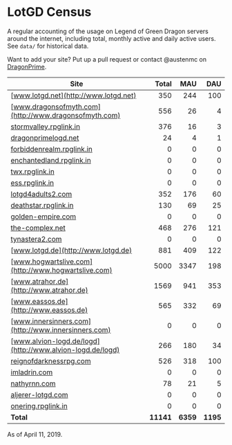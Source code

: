 # LotGD Census
A regular accounting of the usage on Legend of Green Dragon servers around the internet, including total, monthly active and daily active users. See `data/` for historical data.

Want to add your site? Put up a pull request or contact @austenmc on [DragonPrime](http://dragonprime.net).


Site | Total | MAU | DAU
--- | ---:| ---:| ---:
[www.lotgd.net](http://www.lotgd.net)|350|244|100
[www.dragonsofmyth.com](http://www.dragonsofmyth.com)|556|26|4
[stormvalley.rpglink.in](http://stormvalley.rpglink.in)|376|16|3
[dragonprimelogd.net](http://dragonprimelogd.net)|24|4|1
[forbiddenrealm.rpglink.in](http://forbiddenrealm.rpglink.in)|0|0|0
[enchantedland.rpglink.in](http://enchantedland.rpglink.in)|0|0|0
[twx.rpglink.in](http://twx.rpglink.in)|0|0|0
[ess.rpglink.in](http://ess.rpglink.in)|0|0|0
[lotgd4adults2.com](http://lotgd4adults2.com)|352|176|60
[deathstar.rpglink.in](http://deathstar.rpglink.in)|130|69|25
[golden-empire.com](http://golden-empire.com)|0|0|0
[the-complex.net](http://the-complex.net)|468|276|121
[tynastera2.com](http://tynastera2.com)|0|0|0
[www.lotgd.de](http://www.lotgd.de)|881|409|122
[www.hogwartslive.com](http://www.hogwartslive.com)|5000|3347|198
[www.atrahor.de](http://www.atrahor.de)|1569|941|353
[www.eassos.de](http://www.eassos.de)|565|332|69
[www.innersinners.com](http://www.innersinners.com)|0|0|0
[www.alvion-logd.de/logd](http://www.alvion-logd.de/logd)|266|180|34
[reignofdarknessrpg.com](http://reignofdarknessrpg.com)|526|318|100
[imladrin.com](http://imladrin.com)|0|0|0
[nathyrnn.com](http://nathyrnn.com)|78|21|5
[aljerer-lotgd.com](http://aljerer-lotgd.com)|0|0|0
[onering.rpglink.in](http://onering.rpglink.in)|0|0|0
**Total**|**11141**|**6359**|**1195**

As of April 11, 2019.
